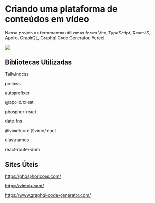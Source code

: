# Criando uma plataforma de conteúdos em vídeo 

Nesse projeto as ferramentas utilizadas foram Vite, TypeScript, ReactJS, Apollo, GraphQL, Graphql Code Generator, Vercel.

<p>
  <img src="../.github/igniteLab.png" />
</p>

## Bibliotecas Utilizadas
Tailwindcss

postcss

autoprefixer

@apollo/client

phosphor-react

date-fns

@vime/core @vime/react 

classnames

react-router-dom

## Sites Úteis
https://phosphoricons.com/

https://vimejs.com/

https://www.graphql-code-generator.com/



